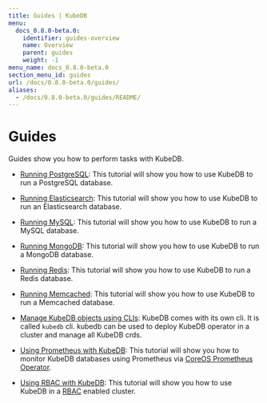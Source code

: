 ```yaml
---
title: Guides | KubeDB
menu:
  docs_0.8.0-beta.0:
    identifier: guides-overview
    name: Overview
    parent: guides
    weight: -1
menu_name: docs_0.8.0-beta.0
section_menu_id: guides
url: /docs/0.8.0-beta.0/guides/
aliases:
  - /docs/0.8.0-beta.0/guides/README/
---
```


# Guides

Guides show you how to perform tasks with KubeDB.

- [Running PostgreSQL](/docs/guides/postgres/README.md): This tutorial will show you how to use KubeDB to run a PostgreSQL database.

- [Running Elasticsearch](/docs/guides/elasticsearch/README.md): This tutorial will show you how to use KubeDB to run an Elasticsearch database.

- [Running MySQL](/docs/guides/mysql/README.md): This tutorial will show you how to use KubeDB to run a MySQL database.

- [Running MongoDB](/docs/guides/mongodb/README.md): This tutorial will show you how to use KubeDB to run a MongoDB database.

- [Running Redis](/docs/guides/redis/README.md): This tutorial will show you how to use KubeDB to run a Redis database.

- [Running Memcached](/docs/guides/memcached/README.md): This tutorial will show you how to use KubeDB to run a Memcached database.

- [Manage KubeDB objects using CLIs](/docs/guides/cli.md): KubeDB comes with its own cli. It is called `kubedb` cli. kubedb can be used to deploy KubeDB operator in a cluster and manage all KubeDB crds.

- [Using Prometheus with KubeDB](/docs/guides/monitoring.md): This tutorial will show you how to monitor KubeDB databases using Prometheus via [CoreOS Prometheus Operator](https://github.com/coreos/prometheus-operator).

- [Using RBAC with KubeDB](/docs/guides/rbac.md): This tutorial will show you how to use KubeDB in a [RBAC](https://kubernetes.io/docs/admin/authorization/rbac/) enabled cluster.
